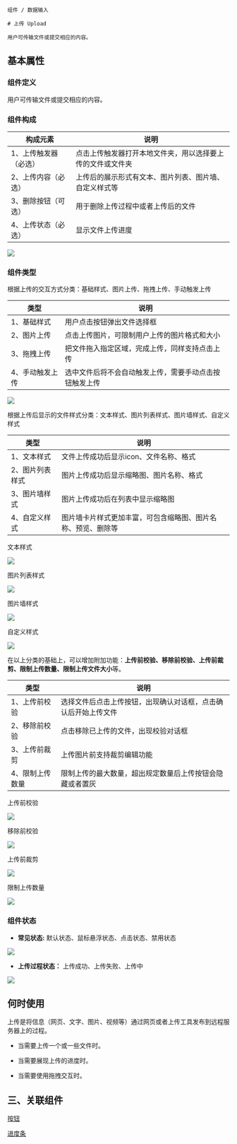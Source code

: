 `````
组件 / 数据输入

# 上传 Upload

用户可传输文件或提交相应的内容。
`````

## 基本属性

### 组件定义

用户可传输文件或提交相应的内容。

### 组件构成

| 构成元素        | 说明                            |
| ----------- | ----------------------------- |
| 1、上传触发器（必选） | 点击上传触发器打开本地文件夹，用以选择要上传的文件或文件夹 |
| 2、上传内容（必选）  | 上传后的展示形式有文本、图片列表、图片墙、自定义样式等   |
| 3、删除按钮（可选）  | 用于删除上传过程中或者上传后的文件             |
| 4、上传状态（必选）  | 显示文件上传进度                      |

![](https://p1-arco.byteimg.com/tos-cn-i-uwbnlip3yd/73f5971058414bfd9bff643f3203b81f~tplv-uwbnlip3yd-image.image)

### 组件类型

根据上传的交互方式分类：基础样式、图片上传、拖拽上传、手动触发上传

| 类型       | 说明                          |
| -------- | --------------------------- |
| 1、基础样式   | 用户点击按钮弹出文件选择框               |
| 2、图片上传   | 点击上传图片，可限制用户上传的图片格式和大小      |
| 3、拖拽上传   | 把文件拖入指定区域，完成上传，同样支持点击上传     |
| 4、手动触发上传 | 选中文件后将不会自动触发上传，需要手动点击按钮触发上传 |

![](https://p1-arco.byteimg.com/tos-cn-i-uwbnlip3yd/f1935fd3f8eb45698d50268eae57e61c~tplv-uwbnlip3yd-image.image)

根据上传后显示的文件样式分类：文本样式、图片列表样式、图片墙样式、自定义样式

| 类型       | 说明                             |
| -------- | ------------------------------ |
| 1、文本样式   | 文件上传成功后显示icon、文件名称、格式          |
| 2、图片列表样式 | 图片上传成功后显示缩略图、图片名称、格式           |
| 3、图片墙样式  | 图片上传成功后在列表中显示缩略图               |
| 4、自定义样式  | 图片墙卡片样式更加丰富，可包含缩略图、图片名称、预览、删除等 |

文本样式

![](https://p1-arco.byteimg.com/tos-cn-i-uwbnlip3yd/f7dd161f8eb44634a7b65990279c1a2b~tplv-uwbnlip3yd-image.image)

图片列表样式

![](https://p1-arco.byteimg.com/tos-cn-i-uwbnlip3yd/8c71ba011a55beb8eeb0a03eb8613320.png~tplv-uwbnlip3yd-webp.webp)

图片墙样式

![](https://p1-arco.byteimg.com/tos-cn-i-uwbnlip3yd/9b386c0bc8a91870fa6b0f5cfbe638c5.png~tplv-uwbnlip3yd-webp.webp)

自定义样式

![](https://p1-arco.byteimg.com/tos-cn-i-uwbnlip3yd/a92d5d17ce4bc6f0755c7227ab850d48.png~tplv-uwbnlip3yd-webp.webp)

在以上分类的基础上，可以增加附加功能：**上传前校验、移除前校验、上传前裁剪、限制上传数量、限制上传文件大小**等。

| 类型       | 说明                              |
| -------- | ------------------------------- |
| 1、上传前校验  | 选择文件后点击上传按钮，出现确认对话框，点击确认后开始上传文件 |
| 2、移除前校验  | 点击移除已上传的文件，出现校验对话框              |
| 3、上传前裁剪  | 上传图片前支持裁剪编辑功能                   |
| 4、限制上传数量 | 限制上传的最大数量，超出规定数量后上传按钮会隐藏或者置灰    |

上传前校验

![](https://p1-arco.byteimg.com/tos-cn-i-uwbnlip3yd/e0c8a00351eb4d758af94f2746355198~tplv-uwbnlip3yd-image.image)

移除前校验

![](https://p1-arco.byteimg.com/tos-cn-i-uwbnlip3yd/5b8687d7193b4fbf901e1d06274ac7f1~tplv-uwbnlip3yd-image.image)

上传前裁剪

![](https://p1-arco.byteimg.com/tos-cn-i-uwbnlip3yd/a3a82213f414448831504f0fe0bf951d.png~tplv-uwbnlip3yd-webp.webp)

限制上传数量

![](https://p1-arco.byteimg.com/tos-cn-i-uwbnlip3yd/5ef762c662d310d5c1b3a46e248774aa.png~tplv-uwbnlip3yd-webp.webp)

### 组件状态

- **常见状态:** 默认状态、鼠标悬浮状态、点击状态、禁用状态

![](https://p1-arco.byteimg.com/tos-cn-i-uwbnlip3yd/06a002130569455da2c28e88d7346cd3~tplv-uwbnlip3yd-image.image)

- **上传过程状态：** 上传成功、上传失败、上传中

![](https://p1-arco.byteimg.com/tos-cn-i-uwbnlip3yd/f8d65c7edf3f15c88d7666bb47b9e39e.png~tplv-uwbnlip3yd-webp.webp)

## 何时使用

上传是将信息（网页、文字、图片、视频等）通过网页或者上传工具发布到远程服务器上的过程。

- 当需要上传一个或一些文件时。

- 当需要展现上传的进度时。

- 当需要使用拖拽交互时。

## 三、关联组件

[按钮](/react/components/button)

[进度条](/react/components/progress)
